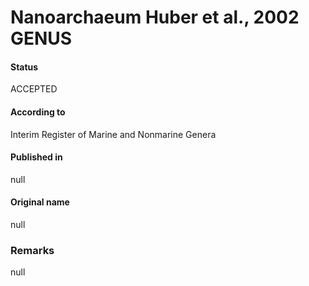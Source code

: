 # Nanoarchaeum Huber et al., 2002 GENUS

#### Status
ACCEPTED

#### According to
Interim Register of Marine and Nonmarine Genera

#### Published in
null

#### Original name
null

### Remarks
null